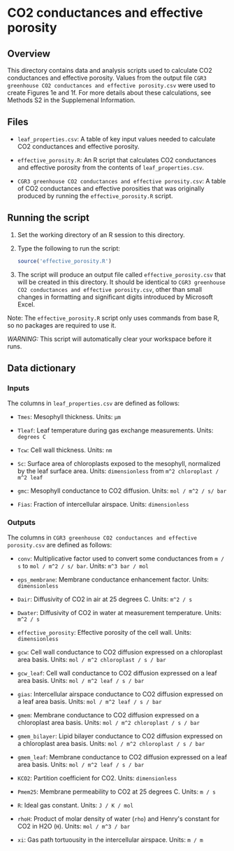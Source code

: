 # CO2 conductances and effective porosity

## Overview

This directory contains data and analysis scripts used to calculate CO2
conductances and effective porosity. Values from the output file
`CGR3 greenhouse CO2 conductances and effective porosity.csv` were used to
create Figures 1e and 1f. For more details about these calculations, see
Methods S2 in the Supplemenal Information.

## Files

- `leaf_properties.csv`: A table of key input values needed to calculate CO2
  conductances and effective porosity.

- `effective_porosity.R`: An R script that calculates CO2 conductances and
  effective porosity from the contents of `leaf_properties.csv`.

- `CGR3 greenhouse CO2 conductances and effective porosity.csv`: A table of CO2
  conductances and effective porosities that was originally produced by running
  the `effective_porosity.R` script.

## Running the script

1. Set the working directory of an R session to this directory.

2. Type the following to run the script:

   ```r
   source('effective_porosity.R')
   ```

3. The script will produce an output file called `effective_porosity.csv` that
   will be created in this directory. It should be identical to
   `CGR3 greenhouse CO2 conductances and effective porosity.csv`, other than
   small changes in formatting and significant digits introduced by Microsoft
   Excel.

Note: The `effective_porosity.R` script only uses commands from base R, so no
packages are required to use it.

*WARNING:* This script will automatically clear your workspace before it runs.

## Data dictionary

### Inputs

The columns in `leaf_properties.csv` are defined as follows:

- `Tmes`: Mesophyll thickness. Units: `μm`

- `Tleaf`: Leaf temperature during gas exchange measurements. Units: `degrees C`

- `Tcw`: Cell wall thickness. Units: `nm`

- `Sc`: Surface area of chloroplasts exposed to the mesophyll, normalized by the
  leaf surface area. Units: `dimensionless` from `m^2 chloroplast / m^2 leaf`

- `gmc`: Mesophyll conductance to CO2 diffusion. Units: `mol / m^2 / s/ bar`

- `Fias`: Fraction of intercellular airspace. Units: `dimensionless`

### Outputs

The columns in `CGR3 greenhouse CO2 conductances and effective porosity.csv` are
defined as follows:

 - `conv`: Multiplicative factor used to convert some conductances from `m / s`
   to `mol / m^2 / s/ bar`. Units: `m^3 bar / mol`

 - `eps_membrane`: Membrane conductance enhancement factor.
   Units: `dimensionless`

 - `Dair`: Diffusivity of CO2 in air at 25 degrees C.
   Units: `m^2 / s`

 - `Dwater`: Diffusivity of CO2 in water at measurement temperature.
   Units: `m^2 / s`

 - `effective_porosity`: Effective porosity of the cell wall.
   Units: `dimensionless`

 - `gcw`: Cell wall conductance to CO2 diffusion expressed on a chloroplast area
   basis. Units: `mol / m^2 chloroplast / s / bar`

 - `gcw_leaf`: Cell wall conductance to CO2 diffusion expressed on a leaf area
   basis. Units: `mol / m^2 leaf / s / bar`

 - `gias`: Intercellular airspace conductance to CO2 diffusion expressed on a
   leaf area basis. Units: `mol / m^2 leaf / s / bar`

 - `gmem`: Membrane conductance to CO2 diffusion expressed on a chloroplast area
   basis. Units: `mol / m^2 chloroplast / s / bar`

 - `gmem_bilayer`: Lipid bilayer conductance to CO2 diffusion expressed on a
   chloroplast area basis. Units: `mol / m^2 chloroplast / s / bar`

 - `gmem_leaf`: Membrane conductance to CO2 diffusion expressed on a leaf area
   basis. Units: `mol / m^2 leaf / s / bar`

 - `KCO2`: Partition coefficient for CO2. Units: `dimensionless`

 - `Pmem25`: Membrane permeability to CO2 at 25 degrees C. Units: `m / s`

 - `R`: Ideal gas constant. Units: `J / K / mol`

 - `rhoH`: Product of molar density of water (`rho`) and Henry's constant for
   CO2 in H2O (`H`). Units: `mol / m^3 / bar`

 - `xi`: Gas path tortuousity in the intercellular airspace. Units: `m / m`
